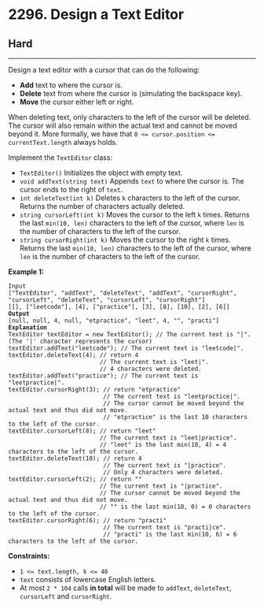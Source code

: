 # 2296. Design a Text Editor

## Hard

***

Design a text editor with a cursor that can do the following:

* **Add** text to where the cursor is.
* **Delete** text from where the cursor is (simulating the backspace key).
* **Move** the cursor either left or right.

When deleting text, only characters to the left of the cursor will be deleted. The cursor will also remain within the actual text and cannot be moved beyond it. More formally, we have that `0 <= cursor.position <= currentText.length` always holds.

Implement the `TextEditor` class:

* `TextEditor()` Initializes the object with empty text.
* `void addText(string text)` Appends `text` to where the cursor is. The cursor ends to the right of `text`.
* `int deleteText(int k)` Deletes `k` characters to the left of the cursor. Returns the number of characters actually deleted.
* `string cursorLeft(int k)` Moves the cursor to the left `k` times. Returns the last `min(10, len)` characters to the left of the cursor, where `len` is the number of characters to the left of the cursor.
* `string cursorRight(int k)` Moves the cursor to the right `k` times. Returns the last `min(10, len)` characters to the left of the cursor, where `len` is the number of characters to the left of the cursor.

&#x20;

**Example 1:**

<pre><code>Input
["TextEditor", "addText", "deleteText", "addText", "cursorRight", "cursorLeft", "deleteText", "cursorLeft", "cursorRight"]
[[], ["leetcode"], [4], ["practice"], [3], [8], [10], [2], [6]]
<strong>Output
</strong>[null, null, 4, null, "etpractice", "leet", 4, "", "practi"]
<strong>Explanation
</strong>TextEditor textEditor = new TextEditor(); // The current text is "|". (The '|' character represents the cursor)
textEditor.addText("leetcode"); // The current text is "leetcode|".
textEditor.deleteText(4); // return 4
                          // The current text is "leet|". 
                          // 4 characters were deleted.
textEditor.addText("practice"); // The current text is "leetpractice|". 
textEditor.cursorRight(3); // return "etpractice"
                           // The current text is "leetpractice|". 
                           // The cursor cannot be moved beyond the actual text and thus did not move.
                           // "etpractice" is the last 10 characters to the left of the cursor.
textEditor.cursorLeft(8); // return "leet"
                          // The current text is "leet|practice".
                          // "leet" is the last min(10, 4) = 4 characters to the left of the cursor.
textEditor.deleteText(10); // return 4
                           // The current text is "|practice".
                           // Only 4 characters were deleted.
textEditor.cursorLeft(2); // return ""
                          // The current text is "|practice".
                          // The cursor cannot be moved beyond the actual text and thus did not move. 
                          // "" is the last min(10, 0) = 0 characters to the left of the cursor.
textEditor.cursorRight(6); // return "practi"
                           // The current text is "practi|ce".
                           // "practi" is the last min(10, 6) = 6 characters to the left of the cursor.</code></pre>

&#x20;

**Constraints:**

* `1 <= text.length, k <= 40`
* `text` consists of lowercase English letters.
* At most `2 * 104` calls **in total** will be made to `addText`, `deleteText`, `cursorLeft` and `cursorRight`.
